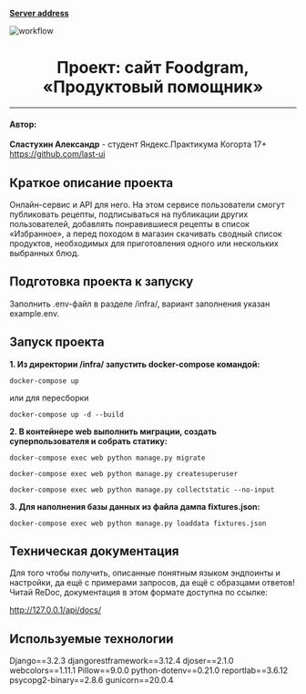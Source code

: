 **[Server address](http://51.250.67.63/)**

![workflow](https://github.com/last-ui/foodgram-project-react/actions/workflows/foodgram_workflow.yml/badge.svg)

<h1 align="center"> Проект: сайт Foodgram, «Продуктовый помощник» </h1>

___
<h4>Автор:</h4>

**Сластухин Александр** - студент Яндекс.Практикума Когорта 17+
https://github.com/last-ui

<h2>Краткое описание проекта</h2>

Онлайн-сервис и API для него. На этом сервисе пользователи
смогут публиковать рецепты, подписываться на публикации других
пользователей, добавлять понравившиеся рецепты в список «Избранное»,
а перед походом в магазин скачивать сводный список продуктов, необходимых
для приготовления одного или нескольких выбранных блюд.

<h2>Подготовка проекта к запуску</h2>

Заполнить .env-файл в разделе /infra/, вариант заполнения указан
example.env.


<h2>Запуск проекта</h2>

**1. Из директории /infra/ запустить docker-compose командой:**
```shell
docker-compose up
```

или для пересборки
```shell
docker-compose up -d --build
```

**2. В контейнере web выполнить миграции, создать суперпользователя и
собрать статику:**
```shell
docker-compose exec web python manage.py migrate

docker-compose exec web python manage.py createsuperuser

docker-compose exec web python manage.py collectstatic --no-input
```

**3. Для наполнения базы данных из файла дампа fixtures.json:**

```shell
docker-compose exec web python manage.py loaddata fixtures.json
```


<h2>Техническая документация</h2>

Для того чтобы получить, описанные понятным языком эндпоинты и настройки, да ещё с примерами запросов, да ещё с образцами ответов! Читай ReDoc, документация в этом формате доступна по ссылке:

http://127.0.0.1/api/docs/


<h2>Используемые технологии</h2>

Django==3.2.3
djangorestframework==3.12.4
djoser==2.1.0
webcolors==1.11.1
Pillow==9.0.0
python-dotenv==0.21.0
reportlab==3.6.12
psycopg2-binary==2.8.6
gunicorn==20.0.4
